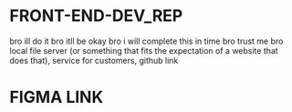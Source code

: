 # FRONT-END-DEV_REP
bro ill do it bro itll be okay bro i will complete this in time bro trust me bro 
local file server (or something that fits the expectation of a website that does that), service for customers, github link
# FIGMA LINK

